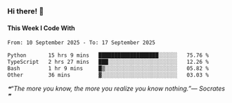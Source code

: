 ### Hi there! 👋

#### This Week I Code With
<!--START_SECTION:waka-->

```txt
From: 10 September 2025 - To: 17 September 2025

Python       15 hrs 9 mins   ███████████████████░░░░░░   75.76 %
TypeScript   2 hrs 27 mins   ███░░░░░░░░░░░░░░░░░░░░░░   12.26 %
Bash         1 hr 9 mins     █▒░░░░░░░░░░░░░░░░░░░░░░░   05.82 %
Other        36 mins         ▓░░░░░░░░░░░░░░░░░░░░░░░░   03.03 %
```

<!--END_SECTION:waka-->

<!--STARTS_HERE_QUOTE_README-->
<i>❝“The more you know, the more you realize you know nothing.”— Socrates   ❞</i>
<!--ENDS_HERE_QUOTE_README-->

